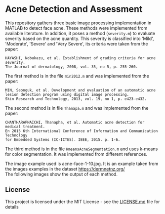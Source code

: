 # Acne Detection and Assessment

This repository gathers three basic image processing implementation in MATLAB to detect face acne. These methods were implemented from available literature. In addition, it poses a method (```severity.m```) to evaluate severity based on the acne quantity. This severity is classified into 'Mild', 'Moderate', 'Severe' and 'Very Severe', its criteria were taken from the paper:

```
HAYASHI, Nobukazu, et al. Establishment of grading criteria for acne severity. 
The Journal of dermatology, 2008, vol. 35, no 5, p. 255-260.
``` 
The first method is in the file ```min2012.m``` and was implemented from the paper:  

```
MIN, Seonguk, et al. Development and evaluation of an automatic acne lesion detection program using digital image processing.
Skin Research and Technology, 2013, vol. 19, no 1, p. e423-e432.
```
The second method is in file ```Thanapa.m``` and was implemented from the paper:

```
CHANTHARAPHAICHI, Thanapha, et al. Automatic acne detection for medical treatment. 
En 2015 6th International Conference of Information and Communication Technology 
for Embedded Systems (IC-ICTES). IEEE, 2015. p. 1-6.
```

The third method is in the file ```KmeansAcneSegmentation.m``` and uses k-means for color segmentation. It was implemented from different references. 

The image example used is acne-face-1-10.jpg. It is an example taken from the images examples in the dataset https://dermnetnz.org/  
The following images show the output of each method.

## License

This project is licensed under the MIT License - see the [LICENSE.md](LICENSE.md) file for details
